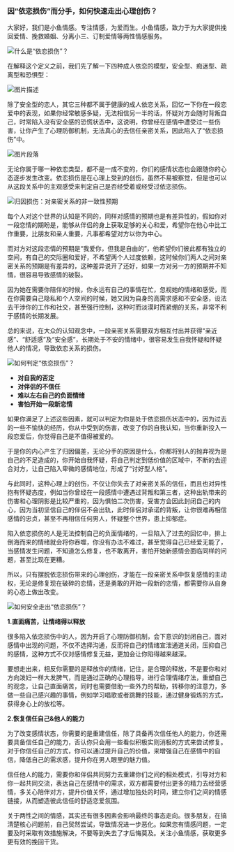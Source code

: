 ### 因“依恋损伤”而分手，如何快速走出心理创伤？

大家好，我们是小鱼情感。专注情感，为爱而生。小鱼情感，致力于为大家提供挽回爱情、挽救婚姻、分离小三、订制爱情等两性情感服务。

![什么是“依恋损伤”？](/im/images/articles/a6/a6_4/image1.png "什么是“依恋损伤”？")

在解释这个定义之前，我们先了解一下四种成人依恋的模型，安全型、痴迷型、疏离型和恐惧型：

![图片描述](/im/images/articles/a6/a6_4/image2.png "图片描述")

除了安全型的恋人，其它三种都不属于健康的成人依恋关系，回忆一下你在一段恋爱中的表现，如果你经常敏感多疑，无法相信另一半的话，怀疑对方会随时背叛自己，时常陷入没有安全感的恐慌状态中，这说明，你曾经在感情中遭受过一些伤害，让你产生了心理防御机制，无法真心的去信任亲密关系，因此陷入了“依恋损伤”中。

![图片段落](/im/images/articles/a6/a6_4/image3.png "图片段落")

无论你属于哪一种依恋类型，都不是一成不变的，你们的感情状态也会跟随你的心态逐步发生改变。依恋损伤是在心理上受到的创伤，虽然不易被察觉，但是也可以从这段关系中的主观感受来判定自己是否经受着或经受过依恋损伤。

![归因损伤：对亲密关系的非一致性预期](/im/images/articles/a6/a6_4/image4.png "归因损伤：对亲密关系的非一致性预期")

每个人对这个世界的认知是不同的，同样对感情的预期也是有差异性的，假如你对一段恋情的期盼是，能够从伴侣的身上获取足够的关心和爱，希望你在他心中比工作重要，比朋友和亲人重要，凡事都希望对方以你为中心。

而对方对这段恋情的预期是“我爱你，但我是自由的”，他希望你们彼此都有独立的空间，有自己的交际圈和爱好，不希望两个人过度依赖，这时候你们两人之间对亲密关系的预期是有差异的，这种差异说开了还好，如果一方对另一方的预期并不知情，很容易导致感情的破裂。

因为她在需要你陪伴的时候，你永远有自己的事情在忙，忽视她的情绪和感受，而在你需要自己隐私和个人空间的时候，她又因为自身的高需求感和不安全感，设法去干涉你的工作和社交，甚至强行控制，这种时而淡漠时而紧绷的关系，非常不利于感情的长期发展。

总的来说，在大众的认知观念中，一段亲密关系需要双方相互付出并获得“亲近感”、“舒适感”及“安全感”，长期处于不安的情绪中，很容易发生自我怀疑和怀疑他人的情况，导致依恋关系的损伤。

![如何判定“依恋损伤”？](/im/images/articles/a6/a6_4/image5.png "如何判定“依恋损伤”？")

- **对自我的否定**
- **对伴侣的不信任**
- **难以左右自己的负面情绪**
- **害怕开始一段新恋情**

如果你满足了上述这些因素，就可以判定为你是处于依恋损伤状态中的，因为过去的一些不愉快的经历，你从中受到的伤害，改变了你的自我认知，当你重新投入一段恋爱后，你觉得自己是不值得被爱的。

于是你的内心产生了归因偏差，无论分手的原因是什么，你都将别人的抛弃视为是自己的不足造成的，你开始自我怀疑，将自己判定到低价值的区域中，不断的去迎合对方，让自己陷入卑微的感情地位，形成了“讨好型人格”。

与此同时，这种心理上的创伤，不仅让你失去了对亲密关系的信任，而且也对异性抱有怀疑态度，例如当你曾经在一段感情中遭遇过背叛和第三者，这种出轨带来的伤害和心理阴影是比较严重的，因为惧怕二次伤害，受害方会因此封闭自己的内心，因为当初坚信自己的伴侣不会出轨，此时伴侣对承诺的背叛，让你很难再相信感情的忠贞，甚至不再相信任何男人，怀疑整个世界，患上抑郁症。

陷入依恋损伤的人是无法控制自己的负面情绪的，一旦陷入了过去的回忆中，排上倒海而来的情绪就会将你吞噬，你没有办法不难过，甚至觉得自己已经爱无能了，当感情发生问题，不知道怎么修复，也不敢离开，害怕开始新感情会面临同样的问题，甚至比现在更糟。

所以，只有摆脱依恋损伤带来的心理创伤，才能在一段亲密关系中恢复感情的主动权，无论是修复现在破碎的恋情，还是勇敢的开始一段新的恋情，都需要你从自身的心态上做出改变。

![如何安全走出“依恋损伤”？](/im/images/articles/a6/a6_4/image6.png "如何安全走出“依恋损伤”？")

**1.直面痛苦，让情绪得以释放**

很多陷入依恋损伤中的人，因为开启了心理防御机制，会下意识的封闭自己，面对感情中出现的问题，不仅不选择沟通，反而将自己的情绪宣泄通道关闭，压抑自己的感情，这种方式不仅对感情修复无益，更加会让你陷得越来越深。

要想走出来，相反你需要的是释放你的情绪，记住，是合理的释放，不是要你和对方向泼妇一样大发脾气，而是通过正确的心理指导，进行合理情绪疗法，重塑自己的观念，让自己直面痛苦，同时也需要借助一些外力的帮助，转移你的注意力，多做一些自己感兴趣的事情，例如学习唱歌或者跳舞的技能，通过健身锻炼的方式，获得身心上的放松等。

**2.恢复信任自己&他人的能力**

为了改变感情状态，你需要的是重建信任，除了具备再次信任他人的能力，你还需要具备信任自己的能力，否认你只会用一些看似积极实则消极的方式来尝试修复。对于你信任自己的方式，你可以通过提升自己的价值，来增强自己在感情中的自信，降低自己的需求感，提升你在男人眼里的魅力值。

信任他人的能力，需要你和伴侣共同努力去重建你们之间的相处模式，引导对方和你一起共同交流，表达自己在感情中的需求，双方都需要付出更多的精力去经营感情，多关心陪伴对方，提升价值关怀，通过增加独处的时间，建立你们之间的情感链接，从而塑造彼此信任的舒适恋爱氛围。

关于两性之间的情感，其实还有很多因素会影响最终的事态走向。很多朋友，在搞清楚核心问题前，自己贸然尝试，导致情况进一步恶化。如果您有情感问题，一定要及时采取有效措施解决，不要等到失去了才后悔莫及。关注小鱼情感，获取更多更有效的挽回干货。
